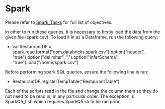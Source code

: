 # Spark

Please refer to [Spark_Tasks](https://github.com/JasonBallantyne/BigData/blob/main/4.Spark/Spark_Tasks.pdf) for full list of objectives.

In other to run these queries, it is necessary to firstly load the data from the given file (spark.csv).
To load it in as a Dataframe, run the following query:
- val RestaurantDF =
spark.read.format("com.databricks.spark.csv").option("header",
"true").option("delimiter", ",").option("inferSchema",
"true").load("/home/spark.csv")

Before performing spark SQL queries, ensure the following line is ran:
- RestaurantDF.registerTempTable("RestaurantTable")

Each of the scripts read in the file and change the column them so they do not need to be read in, in any particular order.
The exception is SparkQ5_1.sh which requires SparkQ5.sh to be ran prior.



